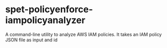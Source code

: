 # spet-policyenforce-iampolicyanalyzer
A command-line utility to analyze AWS IAM policies. It takes an IAM policy JSON file as input and id

